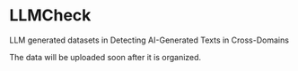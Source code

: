 # LLMCheck
LLM generated datasets in Detecting AI-Generated Texts in Cross-Domains

The data will be uploaded soon after it is organized.
